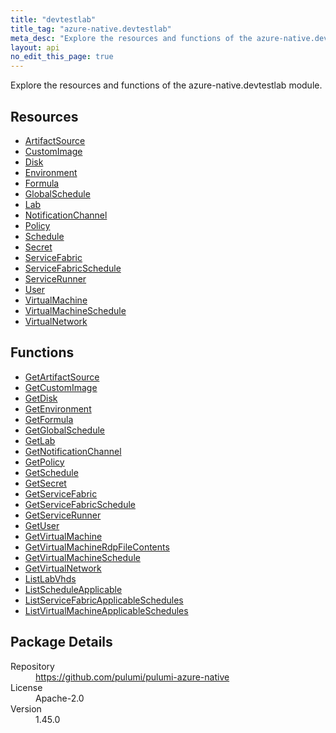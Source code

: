 ```yaml
---
title: "devtestlab"
title_tag: "azure-native.devtestlab"
meta_desc: "Explore the resources and functions of the azure-native.devtestlab module."
layout: api
no_edit_this_page: true
---
```


<!-- WARNING: this file was generated by Pulumi Docs Generator. -->
<!-- Do not edit by hand unless you're certain you know what you are doing! -->

Explore the resources and functions of the azure-native.devtestlab module.

<h2 id="resources">Resources</h2>
<ul class="api">
    <li><a href="artifactsource" title="ArtifactSource"><span class="api-symbol api-symbol--resource"></span>ArtifactSource</a></li>
    <li><a href="customimage" title="CustomImage"><span class="api-symbol api-symbol--resource"></span>CustomImage</a></li>
    <li><a href="disk" title="Disk"><span class="api-symbol api-symbol--resource"></span>Disk</a></li>
    <li><a href="environment" title="Environment"><span class="api-symbol api-symbol--resource"></span>Environment</a></li>
    <li><a href="formula" title="Formula"><span class="api-symbol api-symbol--resource"></span>Formula</a></li>
    <li><a href="globalschedule" title="GlobalSchedule"><span class="api-symbol api-symbol--resource"></span>GlobalSchedule</a></li>
    <li><a href="lab" title="Lab"><span class="api-symbol api-symbol--resource"></span>Lab</a></li>
    <li><a href="notificationchannel" title="NotificationChannel"><span class="api-symbol api-symbol--resource"></span>NotificationChannel</a></li>
    <li><a href="policy" title="Policy"><span class="api-symbol api-symbol--resource"></span>Policy</a></li>
    <li><a href="schedule" title="Schedule"><span class="api-symbol api-symbol--resource"></span>Schedule</a></li>
    <li><a href="secret" title="Secret"><span class="api-symbol api-symbol--resource"></span>Secret</a></li>
    <li><a href="servicefabric" title="ServiceFabric"><span class="api-symbol api-symbol--resource"></span>ServiceFabric</a></li>
    <li><a href="servicefabricschedule" title="ServiceFabricSchedule"><span class="api-symbol api-symbol--resource"></span>ServiceFabricSchedule</a></li>
    <li><a href="servicerunner" title="ServiceRunner"><span class="api-symbol api-symbol--resource"></span>ServiceRunner</a></li>
    <li><a href="user" title="User"><span class="api-symbol api-symbol--resource"></span>User</a></li>
    <li><a href="virtualmachine" title="VirtualMachine"><span class="api-symbol api-symbol--resource"></span>VirtualMachine</a></li>
    <li><a href="virtualmachineschedule" title="VirtualMachineSchedule"><span class="api-symbol api-symbol--resource"></span>VirtualMachineSchedule</a></li>
    <li><a href="virtualnetwork" title="VirtualNetwork"><span class="api-symbol api-symbol--resource"></span>VirtualNetwork</a></li>
</ul>

<h2 id="functions">Functions</h2>
<ul class="api">
    <li><a href="getartifactsource" title="GetArtifactSource"><span class="api-symbol api-symbol--function"></span>GetArtifactSource</a></li>
    <li><a href="getcustomimage" title="GetCustomImage"><span class="api-symbol api-symbol--function"></span>GetCustomImage</a></li>
    <li><a href="getdisk" title="GetDisk"><span class="api-symbol api-symbol--function"></span>GetDisk</a></li>
    <li><a href="getenvironment" title="GetEnvironment"><span class="api-symbol api-symbol--function"></span>GetEnvironment</a></li>
    <li><a href="getformula" title="GetFormula"><span class="api-symbol api-symbol--function"></span>GetFormula</a></li>
    <li><a href="getglobalschedule" title="GetGlobalSchedule"><span class="api-symbol api-symbol--function"></span>GetGlobalSchedule</a></li>
    <li><a href="getlab" title="GetLab"><span class="api-symbol api-symbol--function"></span>GetLab</a></li>
    <li><a href="getnotificationchannel" title="GetNotificationChannel"><span class="api-symbol api-symbol--function"></span>GetNotificationChannel</a></li>
    <li><a href="getpolicy" title="GetPolicy"><span class="api-symbol api-symbol--function"></span>GetPolicy</a></li>
    <li><a href="getschedule" title="GetSchedule"><span class="api-symbol api-symbol--function"></span>GetSchedule</a></li>
    <li><a href="getsecret" title="GetSecret"><span class="api-symbol api-symbol--function"></span>GetSecret</a></li>
    <li><a href="getservicefabric" title="GetServiceFabric"><span class="api-symbol api-symbol--function"></span>GetServiceFabric</a></li>
    <li><a href="getservicefabricschedule" title="GetServiceFabricSchedule"><span class="api-symbol api-symbol--function"></span>GetServiceFabricSchedule</a></li>
    <li><a href="getservicerunner" title="GetServiceRunner"><span class="api-symbol api-symbol--function"></span>GetServiceRunner</a></li>
    <li><a href="getuser" title="GetUser"><span class="api-symbol api-symbol--function"></span>GetUser</a></li>
    <li><a href="getvirtualmachine" title="GetVirtualMachine"><span class="api-symbol api-symbol--function"></span>GetVirtualMachine</a></li>
    <li><a href="getvirtualmachinerdpfilecontents" title="GetVirtualMachineRdpFileContents"><span class="api-symbol api-symbol--function"></span>GetVirtualMachineRdpFileContents</a></li>
    <li><a href="getvirtualmachineschedule" title="GetVirtualMachineSchedule"><span class="api-symbol api-symbol--function"></span>GetVirtualMachineSchedule</a></li>
    <li><a href="getvirtualnetwork" title="GetVirtualNetwork"><span class="api-symbol api-symbol--function"></span>GetVirtualNetwork</a></li>
    <li><a href="listlabvhds" title="ListLabVhds"><span class="api-symbol api-symbol--function"></span>ListLabVhds</a></li>
    <li><a href="listscheduleapplicable" title="ListScheduleApplicable"><span class="api-symbol api-symbol--function"></span>ListScheduleApplicable</a></li>
    <li><a href="listservicefabricapplicableschedules" title="ListServiceFabricApplicableSchedules"><span class="api-symbol api-symbol--function"></span>ListServiceFabricApplicableSchedules</a></li>
    <li><a href="listvirtualmachineapplicableschedules" title="ListVirtualMachineApplicableSchedules"><span class="api-symbol api-symbol--function"></span>ListVirtualMachineApplicableSchedules</a></li>
</ul>

<h2 id="package-details">Package Details</h2>
<dl class="package-details">
	<dt>Repository</dt>
	<dd><a href="https://github.com/pulumi/pulumi-azure-native">https://github.com/pulumi/pulumi-azure-native</a></dd>
	<dt>License</dt>
	<dd>Apache-2.0</dd>
	<dt>Version</dt>
	<dd>1.45.0</dd>
</dl>


